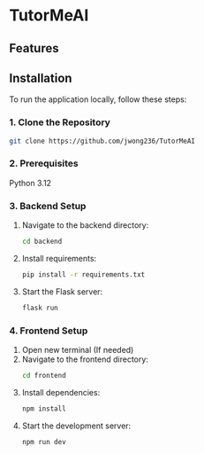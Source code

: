 # TutorMeAI

## Features

## Installation

To run the application locally, follow these steps:

### 1. Clone the Repository

```sh
git clone https://github.com/jwong236/TutorMeAI
```

### 2. Prerequisites

Python 3.12

### 3. Backend Setup

1. Navigate to the backend directory:

   ```sh
   cd backend
   ```

2. Install requirements:
   ```sh
   pip install -r requirements.txt
   ```
3. Start the Flask server:
   ```sh
   flask run
   ```

### 4. Frontend Setup

1. Open new terminal (If needed)
2. Navigate to the frontend directory:
   ```sh
   cd frontend
   ```
3. Install dependencies:
   ```sh
   npm install
   ```
4. Start the development server:
   ```sh
   npm run dev
   ```
